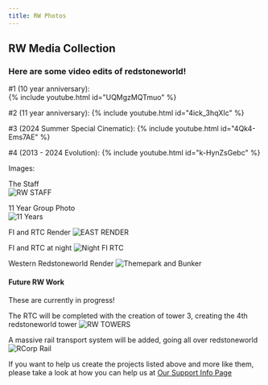 ```yaml
---
title: RW Photos
---
```


## RW Media Collection  

### Here are some video edits of redstoneworld!  

#1 (10 year anniversary):  
{% include youtube.html id="UQMgzMQTmuo" %}  


#2 (11 year anniversary):
{% include youtube.html id="4ick_3hqXIc" %}  


#3 (2024 Summer Special Cinematic):
{% include youtube.html id="4Qk4-Ems7AE" %}  


#4 (2013 - 2024 Evolution):
{% include youtube.html id="k-HynZsGebc" %}  


Images:  

The Staff  
![RW STAFF](https://theredstoneworld.net/img/2024-06-10_21.43.38.png)  


11 Year Group Photo  
![11 Years](https://theredstoneworld.net/img/2024-01-15_17.19.29.png)  


FI and RTC Render
![EAST RENDER](https://theredstoneworld.net/img/default_2024-06-12_00-42-17-1000.png)  


FI and RTC at night
![Night FI RTC](https://theredstoneworld.net/img/2024-05-28_18.06.29.png)  


Western Redstoneworld Render
![Themepark and Bunker](https://theredstoneworld.net/img/default_2024-06-14_13-05-31-17.denoised.png)  



#### Future RW Work

These are currently in progress!  

The RTC will be completed with the creation of tower 3, creating the 4th redstoneworld tower
![RW TOWERS](https://theredstoneworld.net/img/redstonetowers0-2.png)  


A massive rail transport system will be added, going all over redstoneworld
![RCorp Rail](https://theredstoneworld.net/img/rcrailtry4.png)  


If you want to help us create the projects listed above and more like them, please take a look at how you can help us at [Our Support Info Page](j04_helprw.md)


